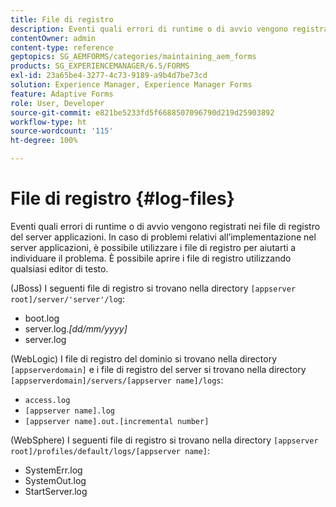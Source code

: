```yaml
---
title: File di registro
description: Eventi quali errori di runtime o di avvio vengono registrati nei file di registro del server applicazioni, che possono essere aperti utilizzando qualsiasi editor di testo.
contentOwner: admin
content-type: reference
geptopics: SG_AEMFORMS/categories/maintaining_aem_forms
products: SG_EXPERIENCEMANAGER/6.5/FORMS
exl-id: 23a65be4-3277-4c73-9189-a9b4d7be73cd
solution: Experience Manager, Experience Manager Forms
feature: Adaptive Forms
role: User, Developer
source-git-commit: e821be5233fd5f6688507096790d219d25903892
workflow-type: ht
source-wordcount: '115'
ht-degree: 100%

---
```


# File di registro {#log-files}

Eventi quali errori di runtime o di avvio vengono registrati nei file di registro del server applicazioni. In caso di problemi relativi all’implementazione nel server applicazioni, è possibile utilizzare i file di registro per aiutarti a individuare il problema. È possibile aprire i file di registro utilizzando qualsiasi editor di testo.

(JBoss) I seguenti file di registro si trovano nella directory `[appserver root]/server/'server'/log`:

* boot.log
* server.log.*[dd/mm/yyyy]*
* server.log

(WebLogic) I file di registro del dominio si trovano nella directory `[appserverdomain]` e i file di registro del server si trovano nella directory `[appserverdomain]/servers/[appserver name]/logs`:

* `access.log`
* `[appserver name].log`
* `[appserver name].out.[incremental number]`

(WebSphere) I seguenti file di registro si trovano nella directory `[appserver root]/profiles/default/logs/[appserver name]`:

* SystemErr.log
* SystemOut.log
* StartServer.log
